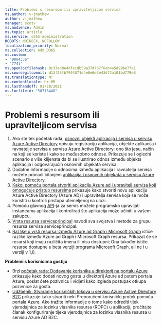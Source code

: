 ```yaml
---
title: Problemi s resursom ili upraviteljicom servisa
ms.author: v-jmathew
author: v-jmathew
manager: scotv
ms.audience: Admin
ms.topic: article
ms.service: o365-administration
ROBOTS: NOINDEX, NOFOLLOW
localization_priority: Normal
ms.collection: Adm_O365
ms.custom:
- "9004336"
- "7741"
ms.openlocfilehash: 9c37ad8e4dfecdb59a37d767f8eb4a5d99be7fa1
ms.sourcegitcommit: d13f23fb7994871d4e0e6e3e43672a101bd779e8
ms.translationtype: MT
ms.contentlocale: hr-HR
ms.lasthandoff: 01/28/2021
ms.locfileid: "50713448"
---
```

# <a name="issues-with-a-resource-or-service-principal"></a>Problemi s resursom ili upraviteljicom servisa

1. Ako ste tek početak rada, [osnovni objekti aplikacija i servisa u servisu Azure Active Directory](https://docs.microsoft.com/azure/active-directory/develop/app-objects-and-service-principals) opisuju registraciju aplikacija, objekte aplikacija i ravnatelje servisa u servisu Azure Active Directory: ono što jesu, način na koji se koriste i kako se međusobno odnose. Prikazuje se i ogledni scenario s više klijenata da bi se ilustrirao odnos između objekta aplikacija i odgovarajućih osnovnih objekata servisa.
2. Dodatne informacije o odnosima između aplikacija i ravnatelja servisa možete pronaći čitanjem [aplikacija i osnovnih objekata u servisu Azure Active Directory](https://docs.microsoft.com/azure/active-directory/develop/app-objects-and-service-principals).
3. [Kako: pomoću portala stvoriti aplikaciju Azure ad i upravitelj servisa koji omogućuje pristup resursima](https://docs.microsoft.com/azure/active-directory/develop/howto-create-service-principal-portal) prikazuje kako stvoriti novu aplikaciju Azure Active Directory (Azure AD) i upravitelja servisa koja se može koristiti u kontroli pristupa utemeljenoj na ulozi.
4. Pomoću glavnog [API](https://docs.microsoft.com/graph/api/resources/serviceprincipal)-ja za servis možete programsko upravljati instancama aplikacija i kontrolirati što aplikacija može učiniti u vašem zakupcu.
5. [Vrsta resursa serviceprincipal](https://docs.microsoft.com/graph/api/resources/serviceprincipal) navodi sva svojstva i metode za grupu resursa servisa serviceprincipal.
6. [Razlike u vrsti resursa između Azure ad Graph i Microsoft Graph](https://docs.microsoft.com/graph/migrate-azure-ad-graph-resource-differences) ističe razlike između Azure ad Graph i Microsoft Graph resursa. Prikazat će se resursi koji imaju različita imena ili nisu dostupni; Ona također ističe resurse dostupne u beta verziji programa Microsoft Graph, ali ne i u verziji v 1,0.

**Problemi s korisnicima gostiju**

- Brzi [početak rada: Dodavanje korisnika u direktorij na portalu Azure](https://docs.microsoft.com/azure/active-directory/external-identities/b2b-quickstart-add-guest-users-portal#prerequisites) prikazuje kako dodati novog gosta u direktorij Azure ad putem portala Azure, poslat ćete pozivnicu i vidjeti kako izgleda postupak otkupa pozivnice za gosta.
- [Udžbenik: Stvaranje korisničkih tokova u servisu Azure Active Directory B2C](https://docs.microsoft.com/azure/active-directory-b2c/tutorial-create-user-flows) prikazuje kako stvoriti neki Preporučeni korisnički protok pomoću portala Azure. Ako tražite informacije o tome kako odrediti tijek vjerodajnica za lozinku vlasnika resursa (ROPC) u aplikaciji, pročitajte članak konfiguriranje tijeka vjerodajnica za lozinku vlasnika resursa u servisu Azure AD B2C.
